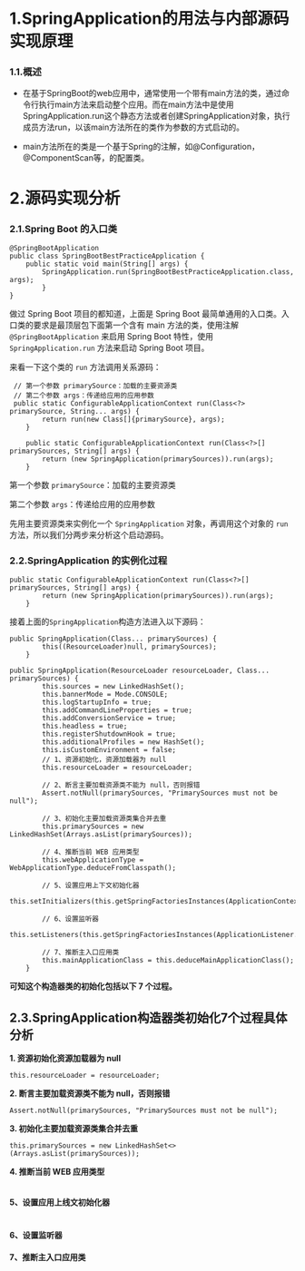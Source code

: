 # 1.SpringApplication的用法与内部源码实现原理

### 1.1.概述

* 在基于SpringBoot的web应用中，通常使用一个带有main方法的类，通过命令行执行main方法来启动整个应用。而在main方法中是使用SpringApplication.run这个静态方法或者创建SpringApplication对象，执行成员方法run，以该main方法所在的类作为参数的方式启动的。

* main方法所在的类是一个基于Spring的注解，如@Configuration，@ComponentScan等，的配置类。

# 2.源码实现分析

### 2.1.Spring Boot 的入口类

```
@SpringBootApplication
public class SpringBootBestPracticeApplication {
    public static void main(String[] args) {
        SpringApplication.run(SpringBootBestPracticeApplication.class, args);
        }
}
```

做过 Spring Boot 项目的都知道，上面是 Spring Boot 最简单通用的入口类。入口类的要求是最顶层包下面第一个含有 main 方法的类，使用注解 `@SpringBootApplication` 来启用 Spring Boot 特性，使用 `SpringApplication.run` 方法来启动 Spring Boot 项目。

来看一下这个类的 `run` 方法调用关系源码：

```
 // 第一个参数 primarySource：加载的主要资源类
 // 第二个参数 args：传递给应用的应用参数
 public static ConfigurableApplicationContext run(Class<?> primarySource, String... args) {
        return run(new Class[]{primarySource}, args);
    }

    public static ConfigurableApplicationContext run(Class<?>[] primarySources, String[] args) {
        return (new SpringApplication(primarySources)).run(args);
    }
```

第一个参数 `primarySource`：加载的主要资源类

第二个参数 `args`：传递给应用的应用参数

先用主要资源类来实例化一个 `SpringApplication` 对象，再调用这个对象的 `run` 方法，所以我们分两步来分析这个启动源码。

### 2.2.SpringApplication 的实例化过程

```
public static ConfigurableApplicationContext run(Class<?>[] primarySources, String[] args) {
        return (new SpringApplication(primarySources)).run(args);
    }
```

接着上面的`SpringApplication`构造方法进入以下源码：

```
public SpringApplication(Class... primarySources) {
        this((ResourceLoader)null, primarySources);
    }

public SpringApplication(ResourceLoader resourceLoader, Class... primarySources) {
        this.sources = new LinkedHashSet();
        this.bannerMode = Mode.CONSOLE;
        this.logStartupInfo = true;
        this.addCommandLineProperties = true;
        this.addConversionService = true;
        this.headless = true;
        this.registerShutdownHook = true;
        this.additionalProfiles = new HashSet();
        this.isCustomEnvironment = false;
        // 1、资源初始化，资源加载器为 null
        this.resourceLoader = resourceLoader;

        // 2、断言主要加载资源类不能为 null，否则报错
        Assert.notNull(primarySources, "PrimarySources must not be null");

        // 3、初始化主要加载资源类集合并去重
        this.primarySources = new LinkedHashSet(Arrays.asList(primarySources));

        // 4、推断当前 WEB 应用类型
        this.webApplicationType = WebApplicationType.deduceFromClasspath();

        // 5、设置应用上下文初始化器
        this.setInitializers(this.getSpringFactoriesInstances(ApplicationContextInitializer.class));

        // 6、设置监听器
        this.setListeners(this.getSpringFactoriesInstances(ApplicationListener.class));

        // 7、推断主入口应用类
        this.mainApplicationClass = this.deduceMainApplicationClass();
    }
```

**可知这个构造器类的初始化包括以下 7 个过程。**

## 2.3.SpringApplication**构造器类初始化7个过程具体分析**

**1. 资源初始化资源加载器为 null**

```
this.resourceLoader = resourceLoader;
```

**2. 断言主要加载资源类不能为 null，否则报错**

```
Assert.notNull(primarySources, "PrimarySources must not be null");
```

**3. 初始化主要加载资源类集合并去重**

```
this.primarySources = new LinkedHashSet<>(Arrays.asList(primarySources));
```

**4. 推断当前 WEB 应用类型**

```

```

#### 5、设置应用上线文初始化器

```

```

#### 6、设置监听器

#### 7、推断主入口应用类



